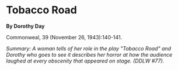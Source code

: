 Tobacco Road
============

**By Dorothy Day**

Commonweal, 39 (November 26, 1943):140-141.

*Summary: A woman tells of her role in the play "Tobacco Road" and
Dorothy who goes to see it describes her horror at how the audience
laughed at every obscenity that appeared on stage. (DDLW \#77).*


